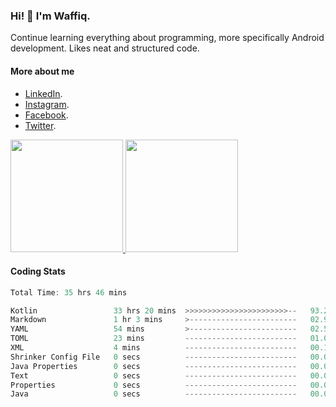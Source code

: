 ### Hi! 👋 I'm Waffiq.

Continue learning everything about programming, more specifically Android development. Likes neat and structured code.

#### More about me 
- [LinkedIn](https://www.linkedin.com/in/waffiqaziz/).
- [Instagram](https://www.instagram.com/waffiqaziz/).
- [Facebook](https://web.facebook.com/WaffiqAziz/).
- [Twitter](https://twitter.com/AzizWaffiq).

<p align="left">
<a href="https://github.com/waffiqaziz">
  <img height="180em" src="https://github-readme-stats-eight-theta.vercel.app/api?username=waffiqaziz&show_icons=true&theme=algolia&include_all_commits=true&count_private=true"/>
  <img height="180em" src="https://github-readme-stats-eight-theta.vercel.app/api/top-langs/?username=waffiqaziz&layout=compact&langs_count=8&theme=algolia"/>
</a>
</p>

#### Coding Stats
<!--START_SECTION:waka-->

```rust
Total Time: 35 hrs 46 mins

Kotlin                 33 hrs 20 mins  >>>>>>>>>>>>>>>>>>>>>>>--   93.20 %
Markdown               1 hr 3 mins     >------------------------   02.94 %
YAML                   54 mins         >------------------------   02.53 %
TOML                   23 mins         -------------------------   01.08 %
XML                    4 mins          -------------------------   00.19 %
Shrinker Config File   0 secs          -------------------------   00.02 %
Java Properties        0 secs          -------------------------   00.02 %
Text                   0 secs          -------------------------   00.01 %
Properties             0 secs          -------------------------   00.00 %
Java                   0 secs          -------------------------   00.00 %
```

<!--END_SECTION:waka-->
